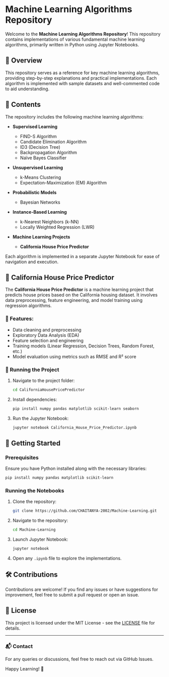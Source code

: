 # Machine Learning Algorithms Repository

Welcome to the **Machine Learning Algorithms Repository**! This repository contains implementations of various fundamental machine learning algorithms, primarily written in Python using Jupyter Notebooks.

## 📌 Overview
This repository serves as a reference for key machine learning algorithms, providing step-by-step explanations and practical implementations. Each algorithm is implemented with sample datasets and well-commented code to aid understanding.

## 📂 Contents
The repository includes the following machine learning algorithms:

- **Supervised Learning**
  - FIND-S Algorithm
  - Candidate Elimination Algorithm
  - ID3 (Decision Tree)
  - Backpropagation Algorithm
  - Naïve Bayes Classifier

- **Unsupervised Learning**
  - k-Means Clustering
  - Expectation-Maximization (EM) Algorithm

- **Probabilistic Models**
  - Bayesian Networks

- **Instance-Based Learning**
  - k-Nearest Neighbors (k-NN)
  - Locally Weighted Regression (LWR)

- **Machine Learning Projects**
  - **California House Price Predictor**

Each algorithm is implemented in a separate Jupyter Notebook for ease of navigation and execution.

## 🏡 California House Price Predictor
The **California House Price Predictor** is a machine learning project that predicts house prices based on the California housing dataset. It involves data preprocessing, feature engineering, and model training using regression algorithms.

### 📌 Features:
- Data cleaning and preprocessing
- Exploratory Data Analysis (EDA)
- Feature selection and engineering
- Training models (Linear Regression, Decision Trees, Random Forest, etc.)
- Model evaluation using metrics such as RMSE and R² score

### 🚀 Running the Project
1. Navigate to the project folder:
   ```bash
   cd CaliforniaHousePricePredictor
   ```
2. Install dependencies:
   ```bash
   pip install numpy pandas matplotlib scikit-learn seaborn
   ```
3. Run the Jupyter Notebook:
   ```bash
   jupyter notebook California_House_Price_Predictor.ipynb
   ```

## 🚀 Getting Started
### Prerequisites
Ensure you have Python installed along with the necessary libraries:
```bash
pip install numpy pandas matplotlib scikit-learn
```

### Running the Notebooks
1. Clone the repository:
   ```bash
   git clone https://github.com/CHAITANYA-2002/Machine-Learning.git
   ```
2. Navigate to the repository:
   ```bash
   cd Machine-Learning
   ```
3. Launch Jupyter Notebook:
   ```bash
   jupyter notebook
   ```
4. Open any `.ipynb` file to explore the implementations.

## 🛠 Contributions
Contributions are welcome! If you find any issues or have suggestions for improvement, feel free to submit a pull request or open an issue.

## 📜 License
This project is licensed under the MIT License - see the [LICENSE](LICENSE) file for details.

---
### 📬 Contact
For any queries or discussions, feel free to reach out via GitHub Issues.

Happy Learning! 🎯

